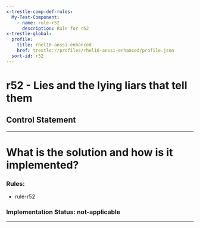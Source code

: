 ```yaml
---
x-trestle-comp-def-rules:
  My-Test-Component:
    - name: rule-r52
      description: Rule for r52
x-trestle-global:
  profile:
    title: rhel10-anssi-enhanced
    href: trestle://profiles/rhel10-anssi-enhanced/profile.json
  sort-id: r52
---
```


# r52 - Lies and the lying liars that tell them

## Control Statement

______________________________________________________________________

# What is the solution and how is it implemented?

<!-- For implementation status enter one of: implemented, partial, planned, alternative, not-applicable -->

<!-- Note that the list of rules under ### Rules: is read-only and changes will not be captured after assembly to JSON -->

<!-- Add control implementation description here for control: r52 -->

### Rules:

  - rule-r52

### Implementation Status: not-applicable

______________________________________________________________________

